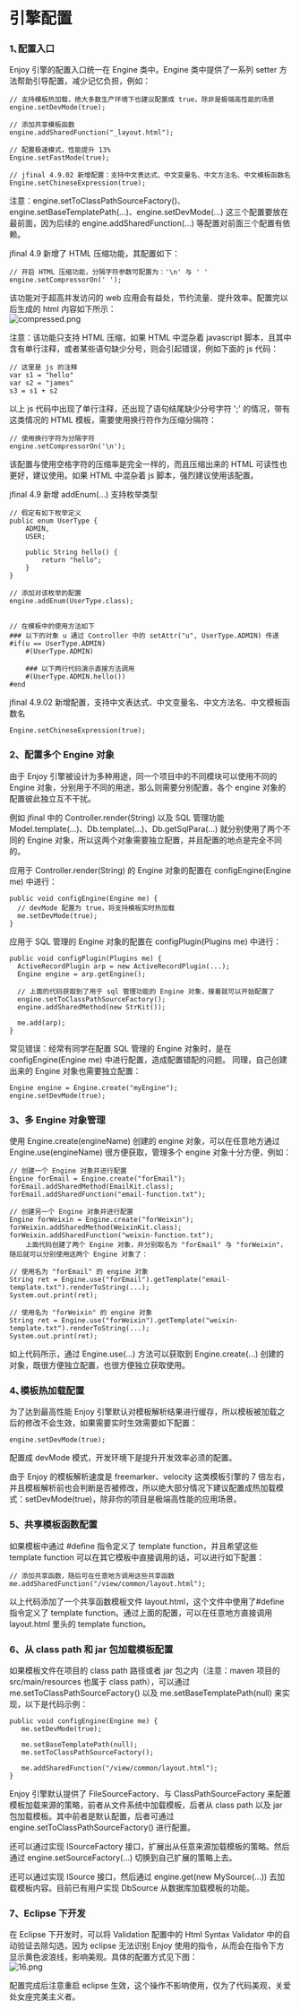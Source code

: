 # 引擎配置

### 1､配置入口

Enjoy 引擎的配置入口统一在 Engine 类中。Engine 类中提供了一系列 setter 方法帮助引导配置，减少记忆负担，例如：

```
// 支持模板热加载，绝大多数生产环境下也建议配置成 true，除非是极端高性能的场景
engine.setDevMode(true);

// 添加共享模板函数
engine.addSharedFunction("_layout.html");

// 配置极速模式，性能提升 13%
Engine.setFastMode(true);

// jfinal 4.9.02 新增配置：支持中文表达式、中文变量名、中文方法名、中文模板函数名
Engine.setChineseExpression(true);
```

注意：engine.setToClassPathSourceFactory()、engine.setBaseTemplatePath(...)、engine.setDevMode(...) 这三个配置要放在最前面，因为后续的 engine.addSharedFunction(...) 等配置对前面三个配置有依赖。

jfinal 4.9 新增了 HTML 压缩功能，其配置如下：

```
// 开启 HTML 压缩功能，分隔字符参数可配置为：'\n' 与 ' '
engine.setCompressorOn(' ');
```

该功能对于超高并发访问的 web 应用会有益处，节约流量、提升效率。配置完以后生成的 html 内容如下所示：  
![compressed.png](6.2/1_20200529195957.png)

注意：该功能只支持 HTML 压缩，如果 HTML 中混杂着 javascript 脚本，且其中含有单行注释，或者某些语句缺少分号，则会引起错误，例如下面的 js 代码：

```
// 这里是 js 的注释
var s1 = "hello"
var s2 = "james"
s3 = s1 + s2
```

以上 js 代码中出现了单行注释，还出现了语句结尾缺少分号字符 ';' 的情况，带有这类情况的 HTML 模板，需要使用换行符作为压缩分隔符：

```
// 使用换行字符为分隔字符
engine.setCompressorOn('\n');
```

该配置与使用空格字符的压缩率是完全一样的，而且压缩出来的 HTML 可读性也更好，建议使用。如果 HTML 中混杂着 js 脚本，强烈建议使用该配置。

jfinal 4.9 新增 addEnum(...) 支持枚举类型

```
// 假定有如下枚举定义
public enum UserType {
    ADMIN,
    USER;

    public String hello() {
        return "hello";
    }
}

// 添加对该枚举的配置
engine.addEnum(UserType.class);


// 在模板中的使用方法如下
### 以下的对象 u 通过 Controller 中的 setAttr("u", UserType.ADMIN) 传递
#if(u == UserType.ADMIN)
    #(UserType.ADMIN)

    ### 以下两行代码演示直接方法调用
    #(UserType.ADMIN.hello())
#end
```

jfinal 4.9.02 新增配置，支持中文表达式、中文变量名、中文方法名、中文模板函数名

```
Engine.setChineseExpression(true);
```

### 2、配置多个 Engine 对象

由于 Enjoy 引擎被设计为多种用途，同一个项目中的不同模块可以使用不同的 Engine 对象，分别用于不同的用途，那么则需要分别配置，各个 engine 对象的配置彼此独立互不干扰。

例如 jfinal 中的 Controller.render(String) 以及 SQL 管理功能 Model.template(...)、Db.template(...)、Db.getSqlPara(...) 就分别使用了两个不同的 Engine 对象，所以这两个对象需要独立配置，并且配置的地点是完全不同的。

应用于 Controller.render(String) 的 Engine 对象的配置在 configEngine(Engine me) 中进行：

```
public void configEngine(Engine me) {
  // devMode 配置为 true，将支持模板实时热加载
  me.setDevMode(true);
}
```

应用于 SQL 管理的 Engine 对象的配置在 configPlugin(Plugins me) 中进行：

```
public void configPlugin(Plugins me) {
  ActiveRecordPlugin arp = new ActiveRecordPlugin(...);
  Engine engine = arp.getEngine();

  // 上面的代码获取到了用于 sql 管理功能的 Engine 对象，接着就可以开始配置了
  engine.setToClassPathSourceFactory();
  engine.addSharedMethod(new StrKit());

  me.add(arp);
}
```

常见错误：经常有同学在配置 SQL 管理的 Engine 对象时，是在 configEngine(Engine me) 中进行配置，造成配置错配的问题。
同理，自己创建出来的 Engine 对象也需要独立配置：

```
Engine engine = Engine.create("myEngine");
engine.setDevMode(true);
```

### 3、多 Engine 对象管理

使用 Engine.create(engineName) 创建的 engine 对象，可以在任意地方通过 Engine.use(engineName) 很方便获取，管理多个 engine 对象十分方便，例如：

```
// 创建一个 Engine 对象并进行配置
Engine forEmail = Engine.create("forEmail");
forEmail.addSharedMethod(EmailKit.class);
forEmail.addSharedFunction("email-function.txt");

// 创建另一个 Engine 对象并进行配置
Engine forWeixin = Engine.create("forWeixin");
forWeixin.addSharedMethod(WeixinKit.class);
forWeixin.addSharedFunction("weixin-function.txt");
    上面代码创建了两个 Engine 对象，并分别取名为 "forEmail" 与 "forWeixin"，随后就可以分别使用这两个 Engine 对象了：

// 使用名为 "forEmail" 的 engine 对象
String ret = Engine.use("forEmail").getTemplate("email-template.txt").renderToString(...);
System.out.print(ret);

// 使用名为 "forWeixin" 的 engine 对象
String ret = Engine.use("forWeixin").getTemplate("weixin-template.txt").renderToString(...);
System.out.print(ret);
```

如上代码所示，通过 Engine.use(...) 方法可以获取到 Engine.create(...) 创建的对象，既很方便独立配置，也很方便独立获取使用。

### 4､模板热加载配置

为了达到最高性能 Enjoy 引擎默认对模板解析结果进行缓存，所以模板被加载之后的修改不会生效，如果需要实时生效需要如下配置：

```
engine.setDevMode(true);
```

配置成 devMode 模式，开发环境下是提升开发效率必须的配置。

由于 Enjoy 的模板解析速度是 freemarker、velocity 这类模板引擎的 7 倍左右，并且模板解析前也会判断是否被修改，所以绝大部分情况下建议配置成热加载模式：setDevMode(true)，除非你的项目是极端高性能的应用场景。

### 5、共享模板函数配置

如果模板中通过 #define 指令定义了 template function，并且希望这些 template function 可以在其它模板中直接调用的话，可以进行如下配置：

```
// 添加共享函数，随后可在任意地方调用这些共享函数
me.addSharedFunction("/view/common/layout.html");
```

以上代码添加了一个共享函数模板文件 layout.html，这个文件中使用了#define 指令定义了 template function。通过上面的配置，可以在任意地方直接调用 layout.html 里头的 template function。

### 6、从 class path 和 jar 包加载模板配置

如果模板文件在项目的 class path 路径或者 jar 包之内（注意：maven 项目的 src/main/resources 也属于 class path），可以通过 me.setToClassPathSourceFactory() 以及 me.setBaseTemplatePath(null) 来实现，以下是代码示例：

```
public void configEngine(Engine me) {
   me.setDevMode(true);

   me.setBaseTemplatePath(null);
   me.setToClassPathSourceFactory();

   me.addSharedFunction("/view/common/layout.html");
}
```

Enjoy 引擎默认提供了 FileSourceFactory、与 ClassPathSourceFactory 来配置模板加载来源的策略，前者从文件系统中加载模板，后者从 class path 以及 jar 包加载模板。其中前者是默认配置，后者可通过 engine.setToClassPathSourceFactory() 进行配置。

还可以通过实现 ISourceFactory 接口，扩展出从任意来源加载模板的策略。然后通过 engine.setSourceFactory(...) 切换到自己扩展的策略上去。

还可以通过实现 ISource 接口，然后通过 engine.get(new MySource(...)) 去加载模板内容。目前已有用户实现 DbSource 从数据库加载模板的功能。

### 7、Eclipse 下开发

在 Eclipse 下开发时，可以将 Validation 配置中的 Html Syntax Validator 中的自动验证去除勾选，因为 eclipse 无法识别 Enjoy 使用的指令，从而会在指令下方显示黄色波浪线，影响美观。具体的配置方式见下图：  
![16.png](6.2/1_20180115001833.png)

配置完成后注意重启 eclipse 生效，这个操作不影响使用，仅为了代码美观，关爱处女座完美主义者。
